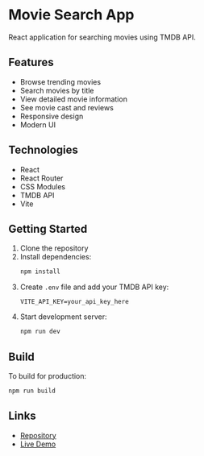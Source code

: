 # Movie Search App

React application for searching movies using TMDB API.

## Features

- Browse trending movies
- Search movies by title
- View detailed movie information
- See movie cast and reviews
- Responsive design
- Modern UI

## Technologies

- React
- React Router
- CSS Modules
- TMDB API
- Vite

## Getting Started

1. Clone the repository
2. Install dependencies:
   ```bash
   npm install
   ```
3. Create `.env` file and add your TMDB API key:
   ```
   VITE_API_KEY=your_api_key_here
   ```
4. Start development server:
   ```bash
   npm run dev
   ```

## Build

To build for production:
```bash
npm run build
```

## Links

- [Repository](https://github.com/your-username/goit-react-hw-05)
- [Live Demo](your-vercel-url-here)
